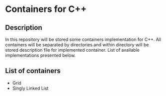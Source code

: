 # Containers for C++

## Description

In this repository will be stored some containers implementation for C++. All containers will be separated by directories and within directory will be stored description file for implemented container. List of available implementations presented below.

## List of containers

- Grid
- Singly Linked List
